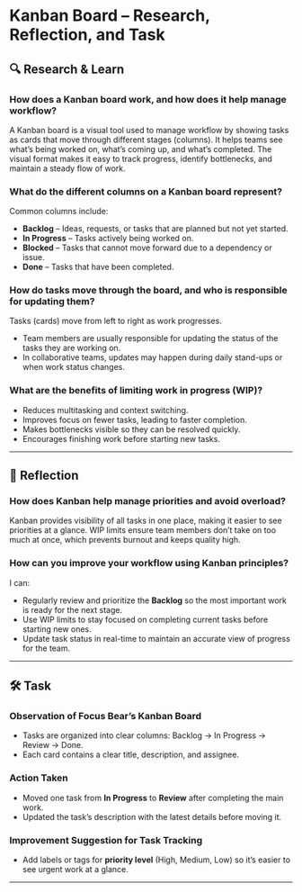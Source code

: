 # Kanban Board – Research, Reflection, and Task

## 🔍 Research & Learn

### How does a Kanban board work, and how does it help manage workflow?

A Kanban board is a visual tool used to manage workflow by showing tasks as cards that move through different stages (columns). It helps teams see what’s being worked on, what’s coming up, and what’s completed. The visual format makes it easy to track progress, identify bottlenecks, and maintain a steady flow of work.

### What do the different columns on a Kanban board represent?

Common columns include:

- **Backlog** – Ideas, requests, or tasks that are planned but not yet started.
- **In Progress** – Tasks actively being worked on.
- **Blocked** – Tasks that cannot move forward due to a dependency or issue.
- **Done** – Tasks that have been completed.

### How do tasks move through the board, and who is responsible for updating them?

Tasks (cards) move from left to right as work progresses.

- Team members are usually responsible for updating the status of the tasks they are working on.
- In collaborative teams, updates may happen during daily stand-ups or when work status changes.

### What are the benefits of limiting work in progress (WIP)?

- Reduces multitasking and context switching.
- Improves focus on fewer tasks, leading to faster completion.
- Makes bottlenecks visible so they can be resolved quickly.
- Encourages finishing work before starting new tasks.

---

## 📝 Reflection

### How does Kanban help manage priorities and avoid overload?

Kanban provides visibility of all tasks in one place, making it easier to see priorities at a glance. WIP limits ensure team members don’t take on too much at once, which prevents burnout and keeps quality high.

### How can you improve your workflow using Kanban principles?

I can:

- Regularly review and prioritize the **Backlog** so the most important work is ready for the next stage.
- Use WIP limits to stay focused on completing current tasks before starting new ones.
- Update task status in real-time to maintain an accurate view of progress for the team.

---

## 🛠️ Task

### Observation of Focus Bear’s Kanban Board

- Tasks are organized into clear columns: Backlog → In Progress → Review → Done.
- Each card contains a clear title, description, and assignee.

### Action Taken

- Moved one task from **In Progress** to **Review** after completing the main work.
- Updated the task’s description with the latest details before moving it.

### Improvement Suggestion for Task Tracking

- Add labels or tags for **priority level** (High, Medium, Low) so it’s easier to see urgent work at a glance.

---
